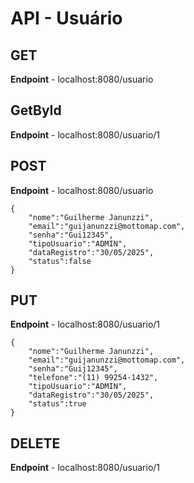# API - Usuário

## GET
**Endpoint** - localhost:8080/usuario

## GetById
**Endpoint** - localhost:8080/usuario/1

## POST
**Endpoint** - localhost:8080/usuario
````
{
	"nome":"Guilherme Janunzzi",
	"email":"guijanunzzi@mottomap.com",
	"senha":"Gui12345",
	"tipoUsuario":"ADMIN",
	"dataRegistro":"30/05/2025",
	"status":false
}
````

## PUT
**Endpoint** - localhost:8080/usuario/1
````
{
	"nome":"Guilherme Janunzzi",
	"email":"guijanunzzi@mottomap.com",
	"senha":"Guij12345",
	"telefone":"(11) 99254-1432",
	"tipoUsuario":"ADMIN",
	"dataRegistro":"30/05/2025",
	"status":true
}
````

## DELETE
**Endpoint** - localhost:8080/usuario/1